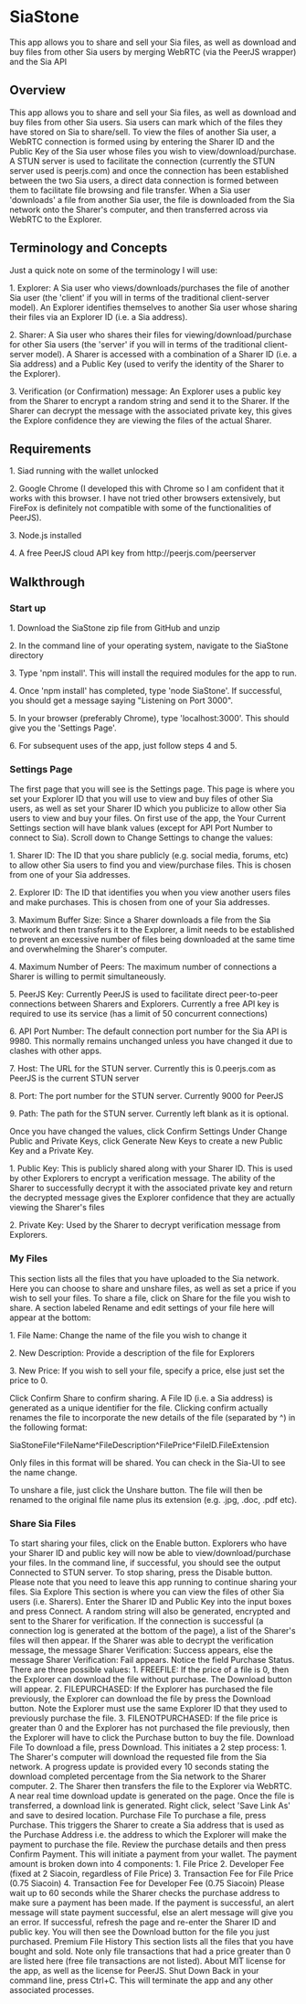 # SiaStone
This app allows you to share and sell your Sia files, as well as download and buy files from other Sia users by merging WebRTC (via the PeerJS wrapper) and the Sia API

<h2>Overview</h2>
This app allows you to share and sell your Sia files, as well as download and buy files from other Sia users. Sia users can mark which of the files they have stored on Sia to share/sell. To view the files of another Sia user, a WebRTC connection is formed using by entering the Sharer ID and the Public Key of the Sia user whose files you wish to view/download/purchase. A STUN server is used to facilitate the connection (currently the STUN server used is peerjs.com) and once the connection has been established between the two Sia users, a direct data connection is formed between them to facilitate file browsing and file transfer. When a Sia user 'downloads' a file from another Sia user, the file is downloaded from the Sia network onto the Sharer's computer, and then transferred across via WebRTC to the Explorer.

<h2>Terminology and Concepts</h2>
Just a quick note on some of the terminology I will use: <br><p></p>
1. Explorer: A Sia user who views/downloads/purchases the file of another Sia user (the 'client' if you will in terms of the traditional client-server model). An Explorer identifies themselves to another Sia user whose sharing their files via an Explorer ID (i.e. a Sia address). <br><p></p>
2. Sharer: A Sia user who shares their files for viewing/download/purchase for other Sia users (the 'server' if you will in terms of the traditional client-server model). A Sharer is accessed with a combination of a Sharer ID (i.e. a Sia address) and a Public Key (used to verify the identity of the Sharer to the Explorer).<br><p></p>
3. Verification (or Confirmation) message: An Explorer uses a public key from the Sharer to encrypt a random string and send it to the Sharer. If the Sharer can decrypt the message with the associated private key, this gives the Explore confidence they are viewing the files of the actual Sharer.<br><p></p>
<h2>Requirements</h2>
1. Siad running with the wallet unlocked<br><p></p>
2. Google Chrome (I developed this with Chrome so I am confident that it works with this browser. I have not tried other browsers extensively, but FireFox is definitely not compatible with some of the functionalities of PeerJS).<br><p></p>
3. Node.js installed<br><p></p>
4. A free PeerJS cloud API key from http://peerjs.com/peerserver <br><p></p>
<h2>Walkthrough</h2>
<h3>Start up</h3>
1. Download the SiaStone zip file from GitHub and unzip<br><p></p>
2. In the command line of your operating system, navigate to the SiaStone directory<br><p></p>
3. Type 'npm install'. This will install the required modules for the app to run.<br><p></p>
4. Once 'npm install' has completed, type 'node SiaStone'. If successful, you should get a message saying "Listening on Port 3000". <br><p></p>
5. In your browser (preferably Chrome), type 'localhost:3000'. This should give you the 'Settings Page'.<br><p></p>
6. For subsequent uses of the app, just follow steps 4 and 5.<br><p></p>
<h3>Settings Page</h3>
The first page that you will see is the Settings page. This page is where you set your Explorer ID that you will use to view and buy files of other Sia users, as well as set your Sharer ID which you publicize to allow other Sia users to view and buy your files. 
On first use of the app, the Your Current Settings section will have blank values (except for API Port Number to connect to Sia). Scroll down to Change Settings to change the values:<br><p></p>
1. Sharer ID: The ID that you share publicly (e.g. social media, forums, etc) to allow other Sia users to find you and view/purchase files. This is chosen from one of your Sia addresses.<br><p></p>
2. Explorer ID: The ID that identifies you when you view another users files and make purchases. This is chosen from one of your Sia addresses.<br><p></p>
3. Maximum Buffer Size: Since a Sharer downloads a file from the Sia network and then transfers it to the Explorer, a limit needs to be established to prevent an excessive number of files being downloaded at the same time and overwhelming the Sharer's computer.<br><p></p>
4. Maximum Number of Peers: The maximum number of connections a Sharer is willing to permit simultaneously. <br><p></p>
5. PeerJS Key: Currently PeerJS is used to facilitate direct peer-to-peer connections between Sharers and Explorers. Currently a free API key is required to use its service (has a limit of 50 concurrent connections)<br><p></p>
6. API Port Number: The default connection port number for the Sia API is 9980. This normally remains unchanged unless you have changed it due to clashes with other apps. <br><p></p>
7. Host: The URL for the STUN server. Currently this is 0.peerjs.com as PeerJS is the current STUN server<br><p></p>
8. Port: The port number for the STUN server. Currently 9000 for PeerJS<br><p></p>
9. Path: The path for the STUN server. Currently left blank as it is optional.<br><p></p>
Once you have changed the values, click Confirm Settings
Under Change Public and Private Keys, click Generate New Keys to create a new Public Key and a Private Key.<br><p></p>
1. Public Key: This is publicly shared along with your Sharer ID. This is used by other Explorers to encrypt a verification message. The ability of the Sharer to successfully decrypt it with the associated private key and return the decrypted message gives the Explorer confidence that they are actually viewing the Sharer's files<br><p></p>
2. Private Key: Used by the Sharer to decrypt verification message from Explorers.  <br><p></p>
<h3>My Files</h3>
This section lists all the files that you have uploaded to the Sia network. Here you can choose to share and unshare files, as well as set a price if you wish to sell your files.
To share a file, click on Share for the file you wish to share. A section labeled Rename and edit settings of your file here will appear at the bottom:<br><p></p>
1. File Name: Change the name of the file you wish to change it<br><p></p>
2. New Description: Provide a description of the file for Explorers<br><p></p>
3. New Price: If you wish to sell your file, specify a price, else just set the price to 0.<br><p></p>
Click Confirm Share to confirm sharing. A File ID (i.e. a Sia address) is generated as a unique identifier for the file.
Clicking confirm actually renames the file to incorporate the new details of the file (separated by ^) in the following format:<br><p></p>
SiaStoneFile^FileName^FileDescription^FilePrice^FileID.FileExtension<br><p></p>
Only files in this format will be shared. You can check in the Sia-UI to see the name change.<br><p></p>
To unshare a file, just click the Unshare button. The file will then be renamed to the original file name plus its extension (e.g. .jpg, .doc, .pdf etc).
<h3>Share Sia Files</h3>
To start sharing your files, click on the Enable button. Explorers who have your Sharer ID and public key will now be able to view/download/purchase your files. In the command line, if successful, you should see the output Connected to STUN server. To stop sharing, press the Disable button. Please note that you need to leave this app running to continue sharing your files.
Sia Explore
This section is where you can view the files of other Sia users (i.e. Sharers). Enter the Sharer ID and Public Key into the input boxes and press Connect. A random string will also be generated, encrypted and sent to the Sharer for verification.
If the connection is successful (a connection log is generated at the bottom of the page), a list of the Sharer's files will then appear. If the Sharer was able to decrypt the verification message, the message Sharer Verification: Success appears, else the message Sharer Verification: Fail appears. 
Notice the field Purchase Status. There are three possible values:
1. FREEFILE: If the price of a file is 0, then the Explorer can download the file without purchase. The Download button will appear.
2. FILEPURCHASED: If the Explorer has purchased the file previously, the Explorer can download the file by press the Download button. Note the Explorer must use the same Explorer ID that they used to previously purchase the file.
3. FILENOTPURCHASED: If the file price is greater than 0 and the Explorer has not purchased the file previously, then the Explorer will have to click the Purchase button to buy the file.
Download File
To download a file, press Download. This initiates a 2 step process:
1. The Sharer's computer will download the requested file from the Sia network. A progress update is provided every 10 seconds stating the download completed percentage from the Sia network to the Sharer computer.
2. The Sharer then transfers the file to the Explorer via WebRTC. A near real time download update is generated on the page.
Once the file is transferred, a download link is generated. Right click, select 'Save Link As' and save to desired location.
Purchase File
To purchase a file, press Purchase. This triggers the Sharer to create a Sia address that is used as the Purchase Address i.e. the address to which the Explorer will make the payment to purchase the file. Review the purchase details and then press Confirm Payment. This will initiate a payment from your wallet. The payment amount is broken down into 4 components:
1. File Price
2. Developer Fee (fixed at 2 Siacoin, regardless of File Price)
3. Transaction Fee for File Price (0.75 Siacoin)
4. Transaction Fee for Developer Fee (0.75 Siacoin)
Please wait up to 60 seconds while the Sharer checks the purchase address to make sure a payment has been made. If the payment is successful, an alert message will state payment successful, else an alert message will give you an error. If successful, refresh the page and re-enter the Sharer ID and public key. You will then see the Download button for the file you just purchased. 
Premium File History
This section lists all the files that you have bought and sold. Note only file transactions that had a price greater than 0 are listed here (free file transactions are not listed).
About
MIT license for the app, as well as the license for PeerJS.
Shut Down
Back in your command line, press Ctrl+C. This will terminate the app and any other associated processes.
